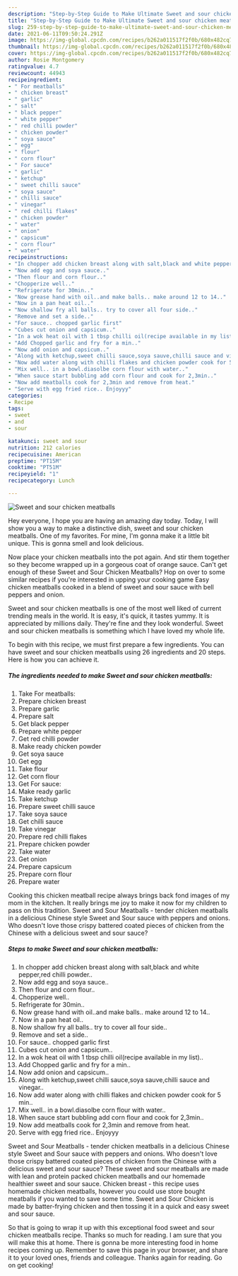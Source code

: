 ```yaml
---
description: "Step-by-Step Guide to Make Ultimate Sweet and sour chicken meatballs"
title: "Step-by-Step Guide to Make Ultimate Sweet and sour chicken meatballs"
slug: 259-step-by-step-guide-to-make-ultimate-sweet-and-sour-chicken-meatballs
date: 2021-06-11T09:50:24.291Z
image: https://img-global.cpcdn.com/recipes/b262a011517f2f0b/680x482cq70/sweet-and-sour-chicken-meatballs-recipe-main-photo.jpg
thumbnail: https://img-global.cpcdn.com/recipes/b262a011517f2f0b/680x482cq70/sweet-and-sour-chicken-meatballs-recipe-main-photo.jpg
cover: https://img-global.cpcdn.com/recipes/b262a011517f2f0b/680x482cq70/sweet-and-sour-chicken-meatballs-recipe-main-photo.jpg
author: Rosie Montgomery
ratingvalue: 4.7
reviewcount: 44943
recipeingredient:
- " For meatballs"
- " chicken breast"
- " garlic"
- " salt"
- " black pepper"
- " white pepper"
- " red chilli powder"
- " chicken powder"
- " soya sauce"
- " egg"
- " flour"
- " corn flour"
- " For sauce"
- " garlic"
- " ketchup"
- " sweet chilli sauce"
- " soya sauce"
- " chilli sauce"
- " vinegar"
- " red chilli flakes"
- " chicken powder"
- " water"
- " onion"
- " capsicum"
- " corn flour"
- " water"
recipeinstructions:
- "In chopper add chicken breast along with salt,black and white pepper,red chilli powder.."
- "Now add egg and soya sauce.."
- "Then flour and corn flour.."
- "Chopperize well.."
- "Refrigerate for 30min.."
- "Now grease hand with oil..and make balls.. make around 12 to 14.."
- "Now in a pan heat oil.."
- "Now shallow fry all balls.. try to cover all four side.."
- "Remove and set a side.."
- "For sauce.. chopped garlic first"
- "Cubes cut onion and capsicum.."
- "In a wok heat oil with 1 tbsp chilli oil(recipe available in my list).."
- "Add Chopped garlic and fry for a min.."
- "Now add onion and capsicum.."
- "Along with ketchup,sweet chilli sauce,soya sauve,chilli sauce and vinegar.."
- "Now add water along with chilli flakes and chicken powder cook for 5 min.."
- "Mix well.. in a bowl.diasolbe corn flour with water.."
- "When sauce start bubbling add corn flour and cook for 2,3min.."
- "Now add meatballs cook for 2,3min and remove from heat."
- "Serve with egg fried rice.. Enjoyyy"
categories:
- Recipe
tags:
- sweet
- and
- sour

katakunci: sweet and sour 
nutrition: 212 calories
recipecuisine: American
preptime: "PT15M"
cooktime: "PT51M"
recipeyield: "1"
recipecategory: Lunch

---
```



![Sweet and sour chicken meatballs](https://img-global.cpcdn.com/recipes/b262a011517f2f0b/680x482cq70/sweet-and-sour-chicken-meatballs-recipe-main-photo.jpg)

Hey everyone, I hope you are having an amazing day today. Today, I will show you a way to make a distinctive dish, sweet and sour chicken meatballs. One of my favorites. For mine, I'm gonna make it a little bit unique. This is gonna smell and look delicious.

Now place your chicken meatballs into the pot again. And stir them together so they become wrapped up in a gorgeous coat of orange sauce. Can&#39;t get enough of these Sweet and Sour Chicken Meatballs? Hop on over to some similar recipes if you&#39;re interested in upping your cooking game Easy chicken meatballs cooked in a blend of sweet and sour sauce with bell peppers and onion.

Sweet and sour chicken meatballs is one of the most well liked of current trending meals in the world. It is easy, it's quick, it tastes yummy. It is appreciated by millions daily. They're fine and they look wonderful. Sweet and sour chicken meatballs is something which I have loved my whole life.


To begin with this recipe, we must first prepare a few ingredients. You can have sweet and sour chicken meatballs using 26 ingredients and 20 steps. Here is how you can achieve it.

<!--inarticleads1-->

##### The ingredients needed to make Sweet and sour chicken meatballs:

1. Take  For meatballs:
1. Prepare  chicken breast
1. Prepare  garlic
1. Prepare  salt
1. Get  black pepper
1. Prepare  white pepper
1. Get  red chilli powder
1. Make ready  chicken powder
1. Get  soya sauce
1. Get  egg
1. Take  flour
1. Get  corn flour
1. Get  For sauce:
1. Make ready  garlic
1. Take  ketchup
1. Prepare  sweet chilli sauce
1. Take  soya sauce
1. Get  chilli sauce
1. Take  vinegar
1. Prepare  red chilli flakes
1. Prepare  chicken powder
1. Take  water
1. Get  onion
1. Prepare  capsicum
1. Prepare  corn flour
1. Prepare  water


Cooking this chicken meatball recipe always brings back fond images of my mom in the kitchen. It really brings me joy to make it now for my children to pass on this tradition. Sweet and Sour Meatballs - tender chicken meatballs in a delicious Chinese style Sweet and Sour sauce with peppers and onions. Who doesn&#39;t love those crispy battered coated pieces of chicken from the Chinese with a delicious sweet and sour sauce? 

<!--inarticleads2-->

##### Steps to make Sweet and sour chicken meatballs:

1. In chopper add chicken breast along with salt,black and white pepper,red chilli powder..
1. Now add egg and soya sauce..
1. Then flour and corn flour..
1. Chopperize well..
1. Refrigerate for 30min..
1. Now grease hand with oil..and make balls.. make around 12 to 14..
1. Now in a pan heat oil..
1. Now shallow fry all balls.. try to cover all four side..
1. Remove and set a side..
1. For sauce.. chopped garlic first
1. Cubes cut onion and capsicum..
1. In a wok heat oil with 1 tbsp chilli oil(recipe available in my list)..
1. Add Chopped garlic and fry for a min..
1. Now add onion and capsicum..
1. Along with ketchup,sweet chilli sauce,soya sauve,chilli sauce and vinegar..
1. Now add water along with chilli flakes and chicken powder cook for 5 min..
1. Mix well.. in a bowl.diasolbe corn flour with water..
1. When sauce start bubbling add corn flour and cook for 2,3min..
1. Now add meatballs cook for 2,3min and remove from heat.
1. Serve with egg fried rice.. Enjoyyy


Sweet and Sour Meatballs - tender chicken meatballs in a delicious Chinese style Sweet and Sour sauce with peppers and onions. Who doesn&#39;t love those crispy battered coated pieces of chicken from the Chinese with a delicious sweet and sour sauce? These sweet and sour meatballs are made with lean and protein packed chicken meatballs and our homemade healthier sweet and sour sauce. Chicken breast - this recipe uses homemade chicken meatballs, however you could use store bought meatballs if you wanted to save some time. Sweet and Sour Chicken is made by batter-frying chicken and then tossing it in a quick and easy sweet and sour sauce. 

So that is going to wrap it up with this exceptional food sweet and sour chicken meatballs recipe. Thanks so much for reading. I am sure that you will make this at home. There is gonna be more interesting food in home recipes coming up. Remember to save this page in your browser, and share it to your loved ones, friends and colleague. Thanks again for reading. Go on get cooking!
